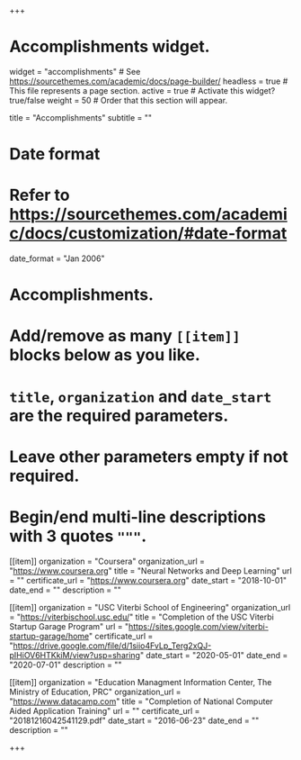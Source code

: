 +++
# Accomplishments widget.
widget = "accomplishments"  # See https://sourcethemes.com/academic/docs/page-builder/
headless = true  # This file represents a page section.
active = true  # Activate this widget? true/false
weight = 50  # Order that this section will appear.

title = "Accomplish&shy;ments"
subtitle = ""

# Date format
#   Refer to https://sourcethemes.com/academic/docs/customization/#date-format
date_format = "Jan 2006"

# Accomplishments.
#   Add/remove as many `[[item]]` blocks below as you like.
#   `title`, `organization` and `date_start` are the required parameters.
#   Leave other parameters empty if not required.
#   Begin/end multi-line descriptions with 3 quotes `"""`.

[[item]]
  organization = "Coursera"
  organization_url = "https://www.coursera.org"
  title = "Neural Networks and Deep Learning"
  url = ""
  certificate_url = "https://www.coursera.org"
  date_start = "2018-10-01"
  date_end = ""
  description = ""

[[item]]
  organization = "USC Viterbi School of Engineering"
  organization_url = "https://viterbischool.usc.edu/"
  title = "Completion of the USC Viterbi Startup Garage Program"
  url = "https://sites.google.com/view/viterbi-startup-garage/home"
  certificate_url = "https://drive.google.com/file/d/1siio4FvLp_Terg2xQJ-pIHiOV6HTKkiM/view?usp=sharing"
  date_start = "2020-05-01"
  date_end = "2020-07-01"
  description = ""
  
[[item]]
  organization = "Education Managment Information Center, The Ministry of Education, PRC"
  organization_url = "https://www.datacamp.com"
  title = "Completion of National Computer Aided Application Training"
  url = ""
  certificate_url = "20181216042541129.pdf"
  date_start = "2016-06-23"
  date_end = ""
  description = ""

+++
